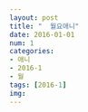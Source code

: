 ```yaml
---
layout: post
title: "  월요애니"
date: 2016-01-01
num: 1
categories:
- 애니
- 2016-1
- 월
tags: [2016-1]
img: 
---
```

